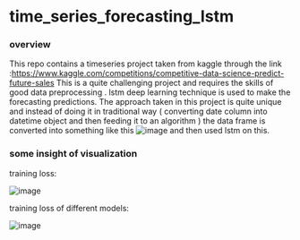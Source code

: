# time_series_forecasting_lstm
### overview 
This repo contains a timeseries project taken from kaggle through the link :https://www.kaggle.com/competitions/competitive-data-science-predict-future-sales
This is a quite challenging project and requires the skills of good data preprocessing . lstm deep learning technique is used to make the forecasting predictions.
The approach taken in this project is quite unique and instead of doing it in traditional way ( converting date column into datetime object and then feeding it to an algorithm ) the data frame is converted into something like this 
![image](https://user-images.githubusercontent.com/95174361/185153717-adddbe5a-13b4-44b1-9bef-f39c56341fb1.png)
and then used lstm on this.

### some insight of visualization 
training loss:

![image](https://user-images.githubusercontent.com/95174361/185153856-86693219-72e1-47a3-a2e8-f8d308d17682.png)

training loss of different models:

![image](https://user-images.githubusercontent.com/95174361/185154065-5e6ac751-b65e-4468-be37-77c9c20f991c.png)

